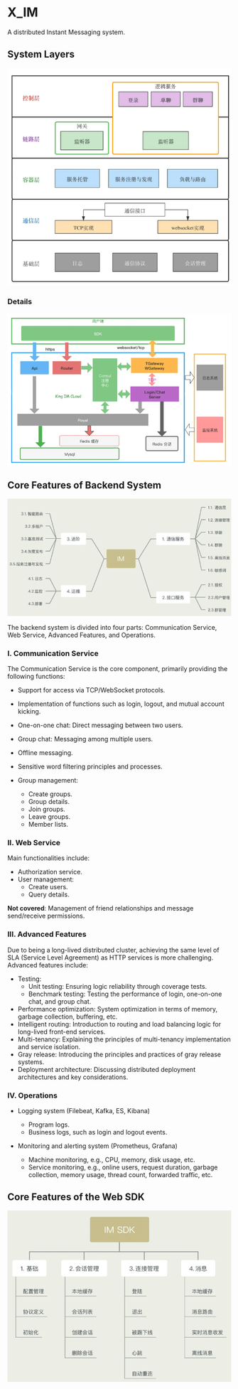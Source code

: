 # X_IM
A distributed Instant Messaging system.

## System Layers

![img.png](assets/img1.png)

### Details

![img.png](assets/img2.png)

## Core Features of Backend System
![img.png](assets/img3.png)

The backend system is divided into four parts: Communication Service, Web Service, Advanced Features, and Operations.

### I. Communication Service
The Communication Service is the core component, primarily providing the following functions:

- Support for access via TCP/WebSocket protocols.

- Implementation of functions such as login, logout, and mutual account kicking.

- One-on-one chat: Direct messaging between two users.

- Group chat: Messaging among multiple users.

- Offline messaging.

- Sensitive word filtering principles and processes.

- Group management:
  - Create groups.
  - Group details.
  - Join groups.
  - Leave groups.
  - Member lists.

### II. Web Service

Main functionalities include:

- Authorization service.
- User management:
  - Create users.
  - Query details.

**Not covered**: Management of friend relationships and message send/receive permissions.

### III. Advanced Features

Due to being a long-lived distributed cluster, achieving the same level of SLA (Service Level Agreement) as HTTP services is more challenging. Advanced features include:

- Testing:
  - Unit testing: Ensuring logic reliability through coverage tests.
  - Benchmark testing: Testing the performance of login, one-on-one chat, and group chat.
- Performance optimization: System optimization in terms of memory, garbage collection, buffering, etc.
- Intelligent routing: Introduction to routing and load balancing logic for long-lived front-end services.
- Multi-tenancy: Explaining the principles of multi-tenancy implementation and service isolation.
- Gray release: Introducing the principles and practices of gray release systems.
- Deployment architecture: Discussing distributed deployment architectures and key considerations.

### IV. Operations

- Logging system
  (Filebeat, Kafka, ES, Kibana)
  - Program logs.
  - Business logs, such as login and logout events.

- Monitoring and alerting system
  (Prometheus, Grafana)
  - Machine monitoring, e.g., CPU, memory, disk usage, etc.
  - Service monitoring, e.g., online users, request duration, garbage collection, memory usage, thread count, forwarded traffic, etc.

## Core Features of the Web SDK
![img.png](assets/img4.png)
